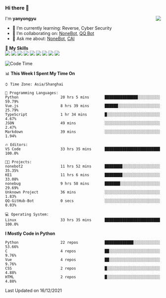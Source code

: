 ### Hi there 👋

<a href="#">
  <img align="right" src="https://github-readme-stats.vercel.app/api?username=yanyongyu&count_private=true&show_icons=true&bg_color=15,f2f7fd,E0EAFC" />
</a>

I'm **yanyongyu**

- 🌱 I’m currently learning: Reverse, Cyber Security
- 👯 I’m collaborating on: [NoneBot](https://github.com/nonebot), [QQ Bot](https://github.com/Mrs4s/go-cqhttp)
- 💬 Ask me about: [NoneBot](https://github.com/nonebot), [CAI](https://github.com/cscs181/CAI)

🌟 **My Skills**  
![](https://img.shields.io/badge/-Python-3e74a2?style=flat-square&logo=Python&logoColor=fff)
![](https://img.shields.io/badge/-Node.js-339933?style=flat-square&logo=Node.js&logoColor=fff)
![](https://img.shields.io/badge/-Vue-4fc08d?style=flat-square&logo=Vue.js&logoColor=fff)
![](https://img.shields.io/badge/-React-2d98ce?style=flat-square&logo=React&logoColor=fff)
![](https://img.shields.io/badge/-Docker-2496ED?style=flat-square&logo=Docker&logoColor=fff)
![](https://img.shields.io/badge/-Linux-000000?style=flat-square&logo=Linux&logoColor=fff)
![](https://img.shields.io/badge/-MySQL-4479A1?style=flat-square&logo=MySQL&logoColor=fff)
![](https://img.shields.io/badge/-Redis-DC382D?style=flat-square&logo=Redis&logoColor=fff)
![](https://img.shields.io/badge/-MongoDB-47A248?style=flat-square&logo=MongoDB&logoColor=fff)

<!--START_SECTION:waka-->
![Code Time](http://img.shields.io/badge/Code%20Time-1%2C894%20hrs%2037%20mins-blue)

📊 **This Week I Spent My Time On** 

```text
⌚︎ Time Zone: Asia/Shanghai

💬 Programming Languages: 
Python                   20 hrs 5 mins       ███████████████░░░░░░░░░░   59.79% 
Vue.js                   8 hrs 39 mins       ██████░░░░░░░░░░░░░░░░░░░   25.79% 
TypeScript               1 hr 34 mins        █░░░░░░░░░░░░░░░░░░░░░░░░   4.67% 
JSON                     49 mins             ░░░░░░░░░░░░░░░░░░░░░░░░░   2.47% 
Markdown                 39 mins             ░░░░░░░░░░░░░░░░░░░░░░░░░   1.94%

🔥 Editors: 
VS Code                  33 hrs 35 mins      █████████████████████████   100.0%

🐱‍💻 Projects: 
nonebot2                 11 hrs 52 mins      ████████░░░░░░░░░░░░░░░░░   35.35% 
KE1                      11 hrs 6 mins       ████████░░░░░░░░░░░░░░░░░   33.08% 
nonebug                  9 hrs 58 mins       ███████░░░░░░░░░░░░░░░░░░   29.69% 
Unknown Project          36 mins             ░░░░░░░░░░░░░░░░░░░░░░░░░   1.83% 
QQ-GitHub-Bot            0 secs              ░░░░░░░░░░░░░░░░░░░░░░░░░   0.03%

💻 Operating System: 
Linux                    33 hrs 35 mins      █████████████████████████   100.0%

```

**I Mostly Code in Python** 

```text
Python                   22 repos            █████████████░░░░░░░░░░░░   53.66% 
C                        4 repos             ██░░░░░░░░░░░░░░░░░░░░░░░   9.76% 
Vue                      4 repos             ██░░░░░░░░░░░░░░░░░░░░░░░   9.76% 
CSS                      2 repos             █░░░░░░░░░░░░░░░░░░░░░░░░   4.88% 
HTML                     2 repos             █░░░░░░░░░░░░░░░░░░░░░░░░   4.88%

```



 Last Updated on 16/12/2021
<!--END_SECTION:waka-->
